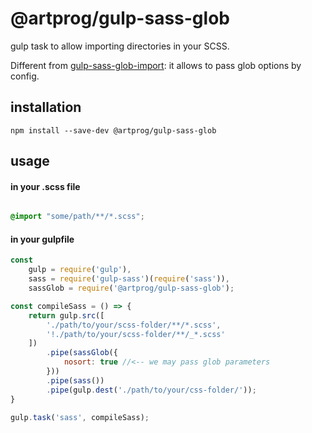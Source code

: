 @artprog/gulp-sass-glob
=====================

gulp task to allow importing directories in your SCSS.

Different from [gulp-sass-glob-import](https://github.com/bleuarg/gulp-sass-glob-import): it allows to pass glob options by config.


## installation

```
npm install --save-dev @artprog/gulp-sass-glob
```


## usage


#### in your .scss file

```scss

@import "some/path/**/*.scss";

```

#### in your gulpfile

```js
const
    gulp = require('gulp'),
    sass = require('gulp-sass')(require('sass')),
    sassGlob = require('@artprog/gulp-sass-glob');

const compileSass = () => {
    return gulp.src([
        './path/to/your/scss-folder/**/*.scss',
        '!./path/to/your/scss-folder/**/_*.scss'
    ])
        .pipe(sassGlob({
            nosort: true //<-- we may pass glob parameters
        }))
        .pipe(sass())
        .pipe(gulp.dest('./path/to/your/css-folder/'));
}

gulp.task('sass', compileSass);
```
